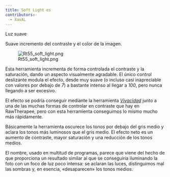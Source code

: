 ```yaml
---
title: Soft Light es
contributors:
  - XavAL
---
```


<div class="pagetitle">

Luz suave

</div>
<div class="headline">

Suave incremento del contraste y el color de la imagen.

</div>

<figure>
<img src="/images/Rt55_soft_light.png" title="Rt55_soft_light.png" />
<figcaption>Rt55_soft_light.png</figcaption>
</figure>

Esta herramienta incrementa de forma controlada el contraste y la
saturación, dando un aspecto visualmente agradable. El único control
deslizante modula el efecto, desde muy suave (o incluso casi
inapreciable con valores por debajo de *7*) a bastante intenso al llegar
a *100*, pero nunca llegando a ser excesivo.

El efecto se podría conseguir mediante la herramienta
[*Vivacidad*](Vibrance/es.md) junto a una de las muchas formas
de controlar en contraste que hay en RawTherapee, pero con esta
herramienta conseguimos lo mismo mucho más rápidamente.

Básicamente la herramienta oscurece los tonos por debajo del gris medio
y aclara los tonos más luminosos que el gris medio. El efecto neto es un
aumento de contraste, mayor saturación y una reducción de los tonos
medios.

El nombre, usado en multitud de programas, parece que viene del hecho de
que proporciona un resultado similar al que se conseguiría iluminando la
foto con un foco de luz poco intensa: se aclaran las luces, distinguimos
mal las sombras y, en esencia, «desaparecen» los tonos medios.
